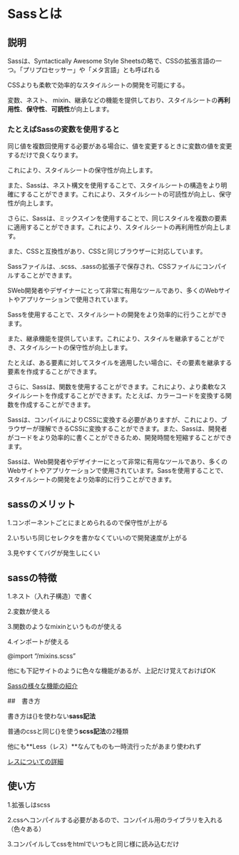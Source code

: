 # Sassとは

## 説明
Sassは、Syntactically Awesome Style Sheetsの略で、CSSの拡張言語の一つ。「プリプロセッサー」や「メタ言語」とも呼ばれる

CSSよりも柔軟で効率的なスタイルシートの開発を可能にする。

変数、ネスト、 mixin、継承などの機能を提供しており、スタイルシートの**再利用性**、**保守性**、**可読性**が向上します。

### たとえばSassの変数を使用すると
同じ値を複数回使用する必要がある場合に、値を変更するときに変数の値を変更するだけで良くなります。

これにより、スタイルシートの保守性が向上します。

また、Sassは、ネスト構文を使用することで、スタイルシートの構造をより明確にすることができます。これにより、スタイルシートの可読性が向上し、保守性が向上します。

さらに、Sassは、ミックスインを使用することで、同じスタイルを複数の要素に適用することができます。これにより、スタイルシートの再利用性が向上します。

また、CSSと互換性があり、CSSと同じブラウザーに対応しています。

Sassファイルは、.scss、.sassの拡張子で保存され、CSSファイルにコンパイルすることができます。

SWeb開発者やデザイナーにとって非常に有用なツールであり、多くのWebサイトやアプリケーションで使用されています。

Sassを使用することで、スタイルシートの開発をより効率的に行うことができます。

また、継承機能を提供しています。これにより、スタイルを継承することができ、スタイルシートの保守性が向上します。

たとえば、ある要素に対してスタイルを適用したい場合に、その要素を継承する要素を作成することができます。

さらに、Sassは、関数を使用することができます。これにより、より柔軟なスタイルシートを作成することができます。たとえば、カラーコードを変換する関数を作成することができます。

Sassは、コンパイルによりCSSに変換する必要がありますが、これにより、ブラウザーが理解できるCSSに変換することができます。また、Sassは、開発者がコードをより効率的に書くことができるため、開発時間を短縮することができます。

Sassは、Web開発者やデザイナーにとって非常に有用なツールであり、多くのWebサイトやアプリケーションで使用されています。Sassを使用することで、スタイルシートの開発をより効率的に行うことができます。

## sassのメリット
1.コンポーネントごとにまとめられるので保守性が上がる

2.いちいち同じセレクタを書かなくていいので開発速度が上がる

3.見やすくてバグが発生しにくい

## sassの特徴
1.ネスト（入れ子構造）で書く

2.変数が使える

3.関数のようなmixinというものが使える

4.インポートが使える

@import “/mixins.scss”

他にも下記サイトのように色々な機能があるが、上記だけ覚えておけばOK

[Sassの様々な機能の紹介](https://cartman.hatenablog.com/entry/2015/07/17/060125)

##　書き方

書き方は{}を使わない**sass記法**

普通のcssと同じ{}を使う**scss記法**の2種類

他にも**Less（レス）**なんてものも一時流行ったがあまり使われず

[レスについての詳細](https://webukatu.com/wordpress/blog/1633)


## 使い方

1.拡張しはscss

2.cssへコンパイルする必要があるので、コンパイル用のライブラリを入れる（色々ある）

3.コンパイルしてcssをhtmlでいつもと同じ様に読み込むだけ
 
